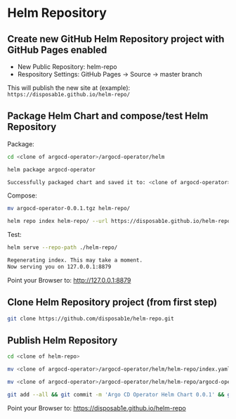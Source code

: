 # Helm Repository

## Create new GitHub Helm Repository project with GitHub Pages enabled 

* New Public Repository: helm-repo
* Respository Settings: GitHub Pages -> Source -> master branch

This will publish the new site at (example): `https://disposab1e.github.io/helm-repo/`



## Package Helm Chart and compose/test Helm Repository

Package: 
```bash
cd <clone of argocd-operator>/argocd-operator/helm

helm package argocd-operator

Successfully packaged chart and saved it to: <clone of argocd-operator>/argocd-operator/helm/argocd-operator-0.0.1.tgz
```

Compose:
```bash
mv argocd-operator-0.0.1.tgz helm-repo/

helm repo index helm-repo/ --url https://disposab1e.github.io/helm-repo 
```

Test:
```bash
helm serve --repo-path ./helm-repo/

Regenerating index. This may take a moment.
Now serving you on 127.0.0.1:8879
```
Point your Browser to: http://127.0.0.1:8879


## Clone Helm Repository project (from first step)

```bash
git clone https://github.com/disposab1e/helm-repo.git
```

## Publish Helm Repository

```bash
cd <clone of helm-repo>

mv <clone of argocd-operator>/argocd-operator/helm/helm-repo/index.yaml .

mv <clone of argocd-operator>/argocd-operator/helm/helm-repo/argocd-operator-0.0.1.tgz .

git add --all && git commit -m 'Argo CD Operator Helm Chart 0.0.1' && git push origin master
```
Point your Browser to: https://disposab1e.github.io/helm-repo
